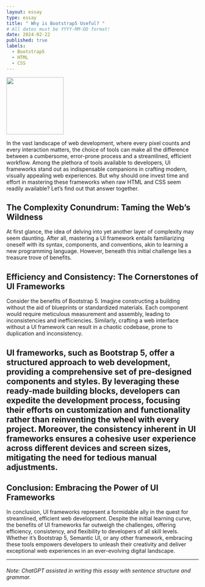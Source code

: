 ```yaml
---
layout: essay
type: essay
title: " Why is Bootstrap5 Useful? "
# All dates must be YYYY-MM-DD format!
date: 2024-02-22
published: true
labels:
  - Bootstrap5
  - HTML
  - CSS
---
```


<img width="150px" class="rounded float-start pe-4" src="../img/codingmaze.jpg">

In the vast landscape of web development, where every pixel counts and every interaction matters, the choice of tools can make all the difference between a cumbersome, error-prone process and a streamlined, efficient workflow. Among the plethora of tools available to developers, UI frameworks stand out as indispensable companions in crafting modern, visually appealing web experiences. But why should one invest time and effort in mastering these frameworks when raw HTML and CSS seem readily available? Let’s find out that answer together.

## The Complexity Conundrum: Taming the Web’s Wildness

At first glance, the idea of delving into yet another layer of complexity may seem daunting. After all, mastering a UI framework entails familiarizing oneself with its syntax, components, and conventions, akin to learning a new programming language. However, beneath this initial challenge lies a treasure trove of benefits.


## Efficiency and Consistency: The Cornerstones of UI Frameworks

Consider the benefits of Bootstrap 5. Imagine constructing a building without the aid of blueprints or standardized materials. Each component would require meticulous measurement and assembly, leading to inconsistencies and inefficiencies. Similarly, crafting a web interface without a UI framework can result in a chaotic codebase, prone to duplication and inconsistency.

## UI frameworks, such as Bootstrap 5, offer a structured approach to web development, providing a comprehensive set of pre-designed components and styles. By leveraging these ready-made building blocks, developers can expedite the development process, focusing their efforts on customization and functionality rather than reinventing the wheel with every project. Moreover, the consistency inherent in UI frameworks ensures a cohesive user experience across different devices and screen sizes, mitigating the need for tedious manual adjustments.

## Conclusion: Embracing the Power of UI Frameworks

In conclusion, UI frameworks represent a formidable ally in the quest for streamlined, efficient web development. Despite the initial learning curve, the benefits of UI frameworks far outweigh the challenges, offering efficiency, consistency, and flexibility to developers of all skill levels. Whether it’s Bootstrap 5, Semantic UI, or any other framework, embracing these tools empowers developers to unleash their creativity and deliver exceptional web experiences in an ever-evolving digital landscape.


<hr>

###### Note: ChatGPT assisted in writing this essay with sentence structure and grammar.
